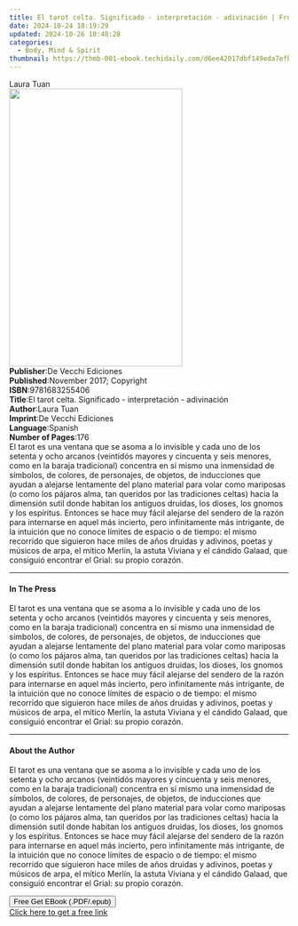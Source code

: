 ```yaml
---
title: El tarot celta. Significado - interpretación - adivinación | Free Book
date: 2024-10-24 18:19:29
updated: 2024-10-26 10:48:28
categories:
  - Body, Mind & Spirit
thumbnail: https://thmb-001-ebook.techidaily.com/d6ee42017dbf149eda7efb236702aab34ce001c5159b41601263871f16bc194f.jpg
---
```

<main id="book-container">
  <div class="flex flex-col">
    <div class="book-brief flex-1 py-6 px-4 sm:p-6 md:py-10 md:px-8">
      <!-- brief-->
      <div class="book-brief-main">Laura Tuan</div>
    </div>
    <div
      class="book-meta-info flex-1 grid gap-4 col-start-1 col-end-3 row-start-1 sm:mb-6 sm:grid-cols-4 lg:gap-6 lg:col-start-2 lg:row-end-6 lg:row-span-6 lg:mb-0"
    >
      <div
        class="book-meta-info-left place-content-center mt-4 p-4 text-sm leading-6 col-start-2 col-span-2 dark:text-slate-400"
      >
        <img
          class="w-full h-500 object-cover rounded-lg sm:h-255 sm:col-span-2 lg:col-span-full"
          src="https://img-001-ebook.techidaily.com/9ad96e43c68c499223d1a05452e09214a76d4787b7e926a0cdec974d58151372.jpg"
          alt=""
          width="312"
          height="500"
        />
      </div>
      <div
        class="book-meta-info-right mt-2 col-start-1 row-start-2 col-span-3 self-center"
      >
        <!-- meta data  -->
        <div class="flex flex-col px-4 md:px-8">
          <div class="flex-1">
            <strong>Publisher</strong>:<span class="px-2"
              >De Vecchi Ediciones</span
            >
          </div>
          <div class="flex-1">
            <strong>Published</strong>:<span class="px-2"
              >November 2017; Copyright</span
            >
          </div>
          <div class="flex-1">
            <strong>ISBN</strong>:<span class="px-2">9781683255406</span>
          </div>
          <div class="flex-1">
            <strong>Title</strong>:<span class="px-2"
              >El tarot celta. Significado - interpretación - adivinación</span
            >
          </div>
          <div class="flex-1">
            <strong>Author</strong>:<span class="px-2">Laura Tuan</span>
          </div>
          <div class="flex-1">
            <strong>Imprint</strong>:<span class="px-2"
              >De Vecchi Ediciones</span
            >
          </div>
          <div class="flex-1">
            <strong>Language</strong>:<span class="px-2">Spanish</span>
          </div>
          <div class="flex-1">
            <strong>Number of Pages</strong>:<span class="px-2">176</span>
          </div>
        </div>
      </div>
    </div>
    <div class="book-description flex-1 py-6 px-4 sm:p-6 md:py-10 md:px-8">
      <div class="book-description-main">
        <div accordion-content="" id="description">
          El tarot es una ventana que se asoma a lo invisible y cada uno de los
          setenta y ocho arcanos (veintidós mayores y cincuenta y seis menores,
          como en la baraja tradicional) concentra en sí mismo una inmensidad de
          símbolos, de colores, de personajes, de objetos, de inducciones que
          ayudan a alejarse lentamente del plano material para volar como
          mariposas (o como los pájaros alma, tan queridos por las tradiciones
          celtas) hacia la dimensión sutil donde habitan los antiguos druidas,
          los dioses, los gnomos y los espíritus. Entonces se hace muy fácil
          alejarse del sendero de la razón para internarse en aquel más
          incierto, pero infinitamente más intrigante, de la intuición que no
          conoce límites de espacio o de tiempo: el mismo recorrido que
          siguieron hace miles de años druidas y adivinos, poetas y músicos de
          arpa, el mítico Merlín, la astuta Viviana y el cándido Galaad, que
          consiguió encontrar el Grial: su propio corazón.
        </div>
      </div>
    </div>
    <div class="book-excerpts flex-1 py-6 px-4 sm:p-6 md:py-10 md:px-8">
      <!-- excerpts-->
      <div class="book-excerpts-main">
        <hr />
        <h4 class="placeholder placeholder-heading">
          <span>In The Press</span>
        </h4>
        <p>
          El tarot es una ventana que se asoma a lo invisible y cada uno de los
          setenta y ocho arcanos (veintidós mayores y cincuenta y seis menores,
          como en la baraja tradicional) concentra en sí mismo una inmensidad de
          símbolos, de colores, de personajes, de objetos, de inducciones que
          ayudan a alejarse lentamente del plano material para volar como
          mariposas (o como los pájaros alma, tan queridos por las tradiciones
          celtas) hacia la dimensión sutil donde habitan los antiguos druidas,
          los dioses, los gnomos y los espíritus. Entonces se hace muy fácil
          alejarse del sendero de la razón para internarse en aquel más
          incierto, pero infinitamente más intrigante, de la intuición que no
          conoce límites de espacio o de tiempo: el mismo recorrido que
          siguieron hace miles de años druidas y adivinos, poetas y músicos de
          arpa, el mítico Merlín, la astuta Viviana y el cándido Galaad, que
          consiguió encontrar el Grial: su propio corazón.
        </p>
      </div>
    </div>
    <div class="book-about-author flex-1 py-6 px-4 sm:p-6 md:py-10 md:px-8">
      <!-- about author-->
      <div class="book-main-author-main">
        <hr />
        <h4 class="placeholder placeholder-heading">
          <span>About the Author</span>
        </h4>
        <p>
          El tarot es una ventana que se asoma a lo invisible y cada uno de los
          setenta y ocho arcanos (veintidós mayores y cincuenta y seis menores,
          como en la baraja tradicional) concentra en sí mismo una inmensidad de
          símbolos, de colores, de personajes, de objetos, de inducciones que
          ayudan a alejarse lentamente del plano material para volar como
          mariposas (o como los pájaros alma, tan queridos por las tradiciones
          celtas) hacia la dimensión sutil donde habitan los antiguos druidas,
          los dioses, los gnomos y los espíritus. Entonces se hace muy fácil
          alejarse del sendero de la razón para internarse en aquel más
          incierto, pero infinitamente más intrigante, de la intuición que no
          conoce límites de espacio o de tiempo: el mismo recorrido que
          siguieron hace miles de años druidas y adivinos, poetas y músicos de
          arpa, el mítico Merlín, la astuta Viviana y el cándido Galaad, que
          consiguió encontrar el Grial: su propio corazón.
        </p>
      </div>
    </div>
    <div class="book-free-get flex-1 py-6 px-4 sm:p-6 md:py-10 md:px-8">
      <button
        id="btn-free-get"
        class="bg-blue-500 hover:bg-blue-700 text-white font-bold py-2 px-4 rounded"
      >
        Free Get EBook (.PDF/.epub)
      </button>
      <div id="countdown-display" class="px-2 text-lg mt-2"></div>
      <a
        id="free-link"
        class="hidden bg-blue-500 hover:bg-blue-700 text-white font-bold py-2 px-4 rounded"
        href="https://www.ebooks.com/en-us/book/95918139/el-tarot-celta-significado-interpretaci-n-adivinaci-n/laura-tuan/"
        target="_blank"
        >Click here to get a free link</a
      >
    </div>
    <script>
      let countdownTime = 0;
      let countdownInterval = null;
      document
        .getElementById('btn-free-get')
        .addEventListener('click', startCountdown);
      function startCountdown() {
        countdownTime = new Date().getTime() + 60000 * 3;
        countdownInterval = setInterval(updateCountdown, 1000);
        document.getElementById('btn-free-get').disabled = true;
        document
          .getElementById('btn-free-get')
          .classList.add('bg-gray-500', 'cursor-not-allowed');
      }
      function updateCountdown() {
        let currentTime = new Date().getTime();
        let timeLeft = countdownTime - currentTime;
        let secondsLeft = Math.floor(timeLeft / 1000);
        document.getElementById('countdown-display').innerHTML =
          `Remaining time: ${secondsLeft} seconds.`;
        if (secondsLeft <= 0) {
          clearInterval(countdownInterval);
          document.getElementById('btn-free-get').classList.add('hidden');
          document.getElementById('free-link').classList.remove('hidden');
          document.getElementById('countdown-display').innerHTML = '';
        }
      }
    </script>
  </div>
</main>
